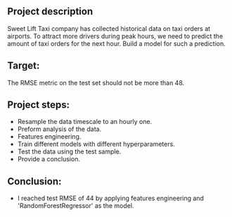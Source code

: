 ## Project description
Sweet Lift Taxi company has collected historical data on taxi orders at airports. 
To attract more drivers during peak hours, we need to predict the amount of taxi orders for the next hour. 
Build a model for such a prediction.

## Target:
The RMSE metric on the test set should not be more than 48.

## Project steps:
- Resample the data timescale to an hourly one.
- Preform analysis of the data.
- Features engineering.
- Train different models with different hyperparameters. 
- Test the data using the test sample.
- Provide a conclusion.

## Conclusion:
- I reached test RMSE of 44 by applying features engineering and 'RandomForestRegressor' as the model.

